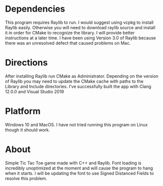 # Dependencies

This program requires Raylib to run. I would suggest using vcpkg to install Raylib easily. Otherwise you will need to download raylib source and install it in order for CMake to recognize the library. I will provide better instructions at a later time. I have been using Version 3.0 of Raylib because there was an unresolved defect that caused problems on Mac.

# Directions

After installing Raylib run CMake as Administrator. Depending on the version of Raylib you may need to update the CMake cache with paths to the Library and Include directories. I've successfully built the app with Clang 12.0.0 and Visual Studio 2019

# Platform

Windows 10 and MacOS. I have not tried running this program on Linux though it should work.

# About

Simple Tic Tac Toe game made with C++ and Raylib. Font loading is incredibly unoptimized at the moment and will cause the program to hang when it starts. I will be updating the font to use Signed Distanced Fields to resolve this problem.